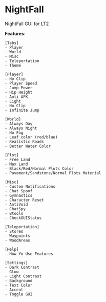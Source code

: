 # NightFall
NightFall GUI for LT2

**Features**:

    [Tabs]
    - Player 
    - World
    - Misc
    - Teleportation
    - Theme
 
    [Player]
    - No Clip
    - Player Speed
    - Jump Power
    - Hip Height
    - Anti AFK
    - Light
    - No Clip
    - Infinite Jump
 
    [World]
    - Always Day
    - Always Night
    - No Fog
    - Leaf color (red/blue)
    - Realistic Roads
    - Better Water Color
 
    [Plot]
    - Free Land
    - Max Land
    - Black/Red/Normal Plots Color
    - Pavement/Sandstone/Normal Plots Material
    
    [Misc]
    - Custom Notifications
    - Chat Spoof
    - Gymnastics
    - Character Reset
    - AntiVoid
    - ChatSpy
    - Btools
    - CheckGUIStatus
 
    [Teleportation]
    - Stores
    - Waypoints
    - WoodAreas
 
    [Help]
    - How Yo Use Features
 
    [Settings]
    - Dark Contrast
    - Glow 
    - Light Contrast
    - Background
    - Text Color
    - Accent
    - Toggle GUI
